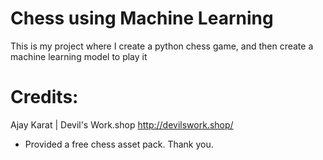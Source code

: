 # Chess using Machine Learning
 This is my project where I create a python chess game, and then create a machine learning model to play it

# Credits:
Ajay Karat | Devil's Work.shop http://devilswork.shop/
 - Provided a free chess asset pack. Thank you. 
